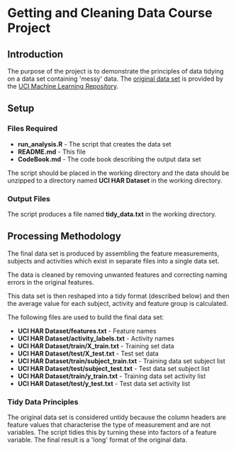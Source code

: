 # Getting and Cleaning Data Course Project

## Introduction

The purpose of the project is to demonstrate the principles of data tidying on a data set containing 'messy' data.  The [original data set](https://d396qusza40orc.cloudfront.net/getdata%2Fprojectfiles%2FUCI%20HAR%20Dataset.zip) is provided by the [UCI Machine Learning Repository](http://archive.ics.uci.edu/ml/datasets/Human+Activity+Recognition+Using+Smartphones).

## Setup

### Files Required

* __run_analysis.R__ - The script that creates the data set
* __README.md__ - This file
* __CodeBook.md__ - The code book describing the output data set

The script should be placed in the working directory and the data should be unzipped to a directory named __UCI HAR Dataset__ in the working directory.

### Output Files

The script produces a file named __tidy_data.txt__ in the working directory.

## Processing Methodology

The final data set is produced by assembling the feature measurements, subjects and activities which exist in separate files into a single data set.

The data is cleaned by removing unwanted features and  correcting naming errors in the original features.

This data set is then reshaped into a tidy format (described below) and then the average value for each subject, activity and feature group is calculated.

The following files are used to build the final data set:

* __UCI HAR Dataset/features.txt__ - Feature names
* __UCI HAR Dataset/activity_labels.txt__ - Activity names 
* __UCI HAR Dataset/train/X_train.txt__ - Training set data
* __UCI HAR Dataset/test/X_test.txt__ - Test set data
* __UCI HAR Dataset/train/subject_train.txt__ - Training data set subject list
* __UCI HAR Dataset/test/subject_test.txt__ - Test data set subject list
* __UCI HAR Dataset/train/y_train.txt__ - Training data set activity list
* __UCI HAR Dataset/test/y_test.txt__ - Test data set activity list

### Tidy Data Principles

The original data set is considered untidy because the column headers are feature values that characterise the type of measurement and are not variables.  The script tidies this by turning these into factors of a feature variable.  The final result is a 'long' format of the original data.
